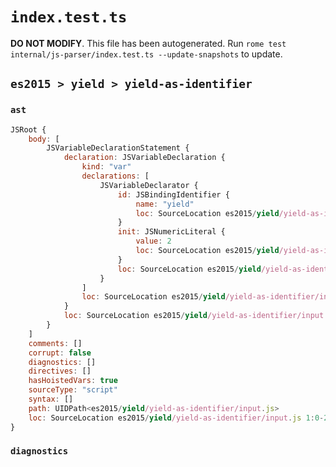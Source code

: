 # `index.test.ts`

**DO NOT MODIFY**. This file has been autogenerated. Run `rome test internal/js-parser/index.test.ts --update-snapshots` to update.

## `es2015 > yield > yield-as-identifier`

### `ast`

```javascript
JSRoot {
	body: [
		JSVariableDeclarationStatement {
			declaration: JSVariableDeclaration {
				kind: "var"
				declarations: [
					JSVariableDeclarator {
						id: JSBindingIdentifier {
							name: "yield"
							loc: SourceLocation es2015/yield/yield-as-identifier/input.js 1:4-1:9 (yield)
						}
						init: JSNumericLiteral {
							value: 2
							loc: SourceLocation es2015/yield/yield-as-identifier/input.js 1:12-1:13
						}
						loc: SourceLocation es2015/yield/yield-as-identifier/input.js 1:4-1:13
					}
				]
				loc: SourceLocation es2015/yield/yield-as-identifier/input.js 1:0-1:13
			}
			loc: SourceLocation es2015/yield/yield-as-identifier/input.js 1:0-1:13
		}
	]
	comments: []
	corrupt: false
	diagnostics: []
	directives: []
	hasHoistedVars: true
	sourceType: "script"
	syntax: []
	path: UIDPath<es2015/yield/yield-as-identifier/input.js>
	loc: SourceLocation es2015/yield/yield-as-identifier/input.js 1:0-2:0
}
```

### `diagnostics`

```

```
